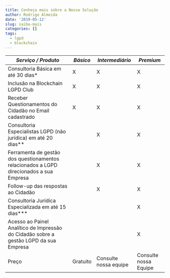 ```yaml
---
title: Conheça mais sobre a Nossa Solução
author: Rodrigo Almeida
date: '2019-05-12'
slug: saiba-mais
categories: []
tags:
  - lgpd
  - blockchain
---
```


| *Serviço / Produto*                                                                     | *Básico* | *Intermediário*       | *Premium*             |
|-----------------------------------------------------------------------------------------|----------|-----------------------|-----------------------|
| Consultoria Básica em até 30 dias*                                                      |     X    |           X           |           X           |
| Inclusão na Blockchain LGPD Club                                                        |     X    |           X           |           X           |
| Receber Questionamentos do Cidadão no Email cadastrado                                  |     X    |           X           |           X           |
| Consultoria Especialistas LGPD (não jurídica) em até 20 dias**                          |          |           X           |           X           |
| Ferramenta de gestão dos questionamentos relacionados a LGPD direcionados a sua Empresa |          |           X           |           X           |
| Follow-up das respostas ao Cidadão                                                      |          |           X           |           X           |
| Consultoria Jurídica Especializada em até 15 dias***                                    |          |                       |           X           |
| Acesso ao Painel Analítico de Impressão do Cidadão sobre a gestão LGPD da sua Empresa   |          |                       |           X           |
| Preço                                                                                   | Gratuito | Consulte nossa equipe | Consulte nossa Equipe |